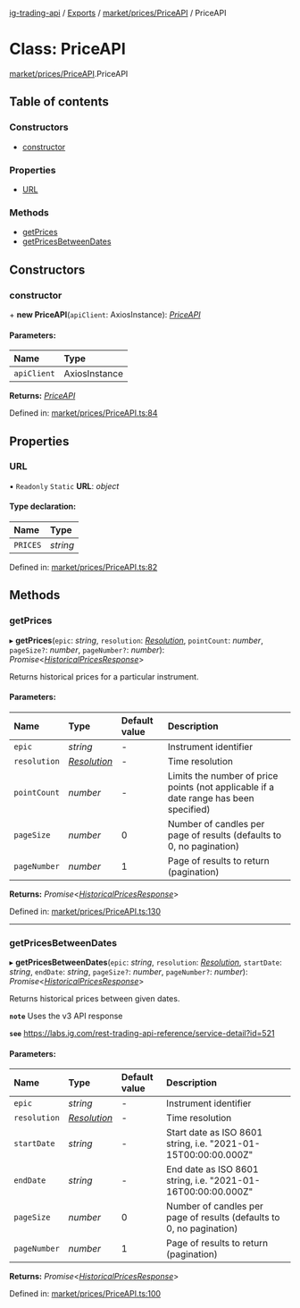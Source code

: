 [ig-trading-api](../README.md) / [Exports](../modules.md) / [market/prices/PriceAPI](../modules/market_prices_priceapi.md) / PriceAPI

# Class: PriceAPI

[market/prices/PriceAPI](../modules/market_prices_priceapi.md).PriceAPI

## Table of contents

### Constructors

- [constructor](market_prices_priceapi.priceapi.md#constructor)

### Properties

- [URL](market_prices_priceapi.priceapi.md#url)

### Methods

- [getPrices](market_prices_priceapi.priceapi.md#getprices)
- [getPricesBetweenDates](market_prices_priceapi.priceapi.md#getpricesbetweendates)

## Constructors

### constructor

\+ **new PriceAPI**(`apiClient`: AxiosInstance): [_PriceAPI_](market_prices_priceapi.priceapi.md)

#### Parameters:

| Name        | Type          |
| :---------- | :------------ |
| `apiClient` | AxiosInstance |

**Returns:** [_PriceAPI_](market_prices_priceapi.priceapi.md)

Defined in: [market/prices/PriceAPI.ts:84](https://github.com/bennycode/ig-trading-api/blob/bea509e/src/market/prices/PriceAPI.ts#L84)

## Properties

### URL

▪ `Readonly` `Static` **URL**: _object_

#### Type declaration:

| Name     | Type     |
| :------- | :------- |
| `PRICES` | _string_ |

Defined in: [market/prices/PriceAPI.ts:82](https://github.com/bennycode/ig-trading-api/blob/bea509e/src/market/prices/PriceAPI.ts#L82)

## Methods

### getPrices

▸ **getPrices**(`epic`: _string_, `resolution`: [_Resolution_](../enums/market_prices_priceapi.resolution.md), `pointCount`: _number_, `pageSize?`: _number_, `pageNumber?`: _number_): _Promise_<[_HistoricalPricesResponse_](../interfaces/market_prices_priceapi.historicalpricesresponse.md)\>

Returns historical prices for a particular instrument.

#### Parameters:

| Name | Type | Default value | Description |
| :-- | :-- | :-- | :-- |
| `epic` | _string_ | - | Instrument identifier |
| `resolution` | [_Resolution_](../enums/market_prices_priceapi.resolution.md) | - | Time resolution |
| `pointCount` | _number_ | - | Limits the number of price points (not applicable if a date range has been specified) |
| `pageSize` | _number_ | 0 | Number of candles per page of results (defaults to 0, no pagination) |
| `pageNumber` | _number_ | 1 | Page of results to return (pagination) |

**Returns:** _Promise_<[_HistoricalPricesResponse_](../interfaces/market_prices_priceapi.historicalpricesresponse.md)\>

Defined in: [market/prices/PriceAPI.ts:130](https://github.com/bennycode/ig-trading-api/blob/bea509e/src/market/prices/PriceAPI.ts#L130)

---

### getPricesBetweenDates

▸ **getPricesBetweenDates**(`epic`: _string_, `resolution`: [_Resolution_](../enums/market_prices_priceapi.resolution.md), `startDate`: _string_, `endDate`: _string_, `pageSize?`: _number_, `pageNumber?`: _number_): _Promise_<[_HistoricalPricesResponse_](../interfaces/market_prices_priceapi.historicalpricesresponse.md)\>

Returns historical prices between given dates.

**`note`** Uses the v3 API response

**`see`** https://labs.ig.com/rest-trading-api-reference/service-detail?id=521

#### Parameters:

| Name | Type | Default value | Description |
| :-- | :-- | :-- | :-- |
| `epic` | _string_ | - | Instrument identifier |
| `resolution` | [_Resolution_](../enums/market_prices_priceapi.resolution.md) | - | Time resolution |
| `startDate` | _string_ | - | Start date as ISO 8601 string, i.e. "2021-01-15T00:00:00.000Z" |
| `endDate` | _string_ | - | End date as ISO 8601 string, i.e. "2021-01-16T00:00:00.000Z" |
| `pageSize` | _number_ | 0 | Number of candles per page of results (defaults to 0, no pagination) |
| `pageNumber` | _number_ | 1 | Page of results to return (pagination) |

**Returns:** _Promise_<[_HistoricalPricesResponse_](../interfaces/market_prices_priceapi.historicalpricesresponse.md)\>

Defined in: [market/prices/PriceAPI.ts:100](https://github.com/bennycode/ig-trading-api/blob/bea509e/src/market/prices/PriceAPI.ts#L100)
